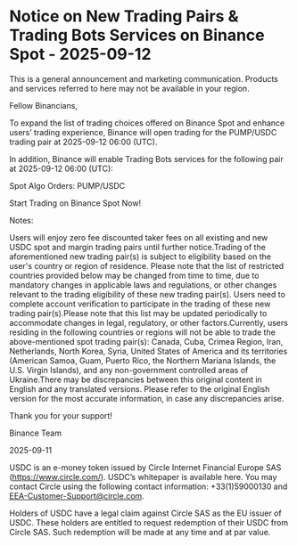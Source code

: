 # Notice on New Trading Pairs & Trading Bots Services on Binance Spot - 2025-09-12

This is a general announcement and marketing communication. Products and services referred to here may not be available in your region. 

Fellow Binancians,

To expand the list of trading choices offered on Binance Spot and enhance users’ trading experience, Binance will open trading for the PUMP/USDC trading pair at  2025-09-12 06:00 (UTC).

In addition, Binance will enable Trading Bots services for the following pair at 2025-09-12 06:00 (UTC): 

Spot Algo Orders: PUMP/USDC

Start Trading on Binance Spot Now!

Notes: 

Users will enjoy zero fee discounted taker fees on all existing and new USDC spot and margin trading pairs until further notice.Trading of the aforementioned new trading pair(s) is subject to eligibility based on the user's country or region of residence. Please note that the list of restricted countries provided below may be changed from time to time, due to mandatory changes in applicable laws and regulations, or other changes relevant to the trading eligibility of these new trading pair(s). Users need to complete account verification to participate in the trading of these new trading pair(s).Please note that this list may be updated periodically to accommodate changes in legal, regulatory, or other factors.Currently, users residing in the following countries or regions will not be able to trade the above-mentioned spot trading pair(s): Canada, Cuba, Crimea Region, Iran, Netherlands, North Korea, Syria, United States of America and its territories (American Samoa, Guam, Puerto Rico, the Northern Mariana Islands, the U.S. Virgin Islands), and any non-government controlled areas of Ukraine.There may be discrepancies between this original content in English and any translated versions. Please refer to the original English version for the most accurate information, in case any discrepancies arise. 

Thank you for your support!

Binance Team

2025-09-11

USDC is an e-money token issued by Circle Internet Financial Europe SAS (https://www.circle.com/). USDC’s whitepaper is available here. You may contact Circle using the following contact information: +33(1)59000130 and EEA-Customer-Support@circle.com. 

Holders of USDC have a legal claim against Circle SAS as the EU issuer of USDC. These holders are entitled to request redemption of their USDC from Circle SAS. Such redemption will be made at any time and at par value.